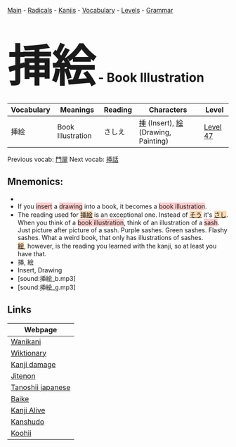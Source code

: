 <style> bigfont {font-size: 100px}</style>
[Main](../README.md) -
[Radicals](../radicals.md) -
[Kanjis](../kanjis.md) -
[Vocabulary](../vocabulary.md) -
[Levels](../levels.md) -
[Grammar](../grammar.md)
# <bigfont> 挿絵</bigfont> - Book Illustration 

| Vocabulary | Meanings | Reading | Characters | Level |
| --- | --- | --- | --- | --- |
| 挿絵 | Book Illustration | さしえ |  [挿](../kanjis/挿.md) (Insert), [絵](../kanjis/絵.md) (Drawing, Painting) | [Level 47](../levels/wk_level47.md) |

Previous vocab: [門扉](門扉.md) Next vocab: [挿話](挿話.md) 

## Mnemonics:

* 
* If you <span style="background-color:#ffcccb"> insert</span> a <span style="background-color:#ffcccb"> drawing</span> into a book, it becomes a <span style="background-color:#ffcccb"> book illustration</span>.
* The reading used for <span style="background-color:#fed8b1"> [挿絵](https://jisho.org/search/挿絵)</span> is an exceptional one. Instead of <span style="background-color:#fed8b1"> [そう](https://jisho.org/search/そう)</span> it's <span style="background-color:#fed8b1"> [さし](https://jisho.org/search/さし)</span>. When you think of a <span style="background-color:#ffcccb"> book illustration</span>, think of an illustration of a <span style="background-color:#ffcccb"> sash</span>. Just picture after picture of a sash. Purple sashes. Green sashes. Flashy sashes. What a weird book, that only has illustrations of sashes.<br /><span style="background-color:#fed8b1"> [絵](https://jisho.org/search/絵)</span>, however, is the reading you learned with the kanji, so at least you have that.
* 挿, 絵
* Insert, Drawing
* [sound:挿絵_b.mp3]
* [sound:挿絵_g.mp3]


## Links 

| Webpage |
| --- |
| [Wanikani          ](https://www.wanikani.com/kanji/挿絵) |
| [Wiktionary        ](https://en.wiktionary.org/wiki/挿絵) |
| [Kanji damage      ](http://www.kanjidamage.com/kanji/search?utf8=✓&q=挿絵) |
| [Jitenon           ](https://jitenon.com/kanji/挿絵) |
| [Tanoshii japanese ](https://www.tanoshiijapanese.com/dictionary/kanji.cfm?k=挿絵) |
| [Baike             ](https://baike.baidu.com/item/挿絵) |
| [Kanji Alive       ](https://app.kanjialive.com/挿絵) |
| [Kanshudo          ](https://www.kanshudo.com/searchmn?q=挿絵) |
| [Koohii            ](https://kanji.koohii.com/study/kanji/挿絵) |
